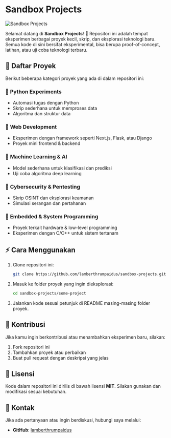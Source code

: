 # Sandbox Projects

![Sandbox Projects](https://img.shields.io/badge/Status-Active-green)

Selamat datang di **Sandbox Projects**! 🚀
Repositori ini adalah tempat eksperimen berbagai proyek kecil, skrip, dan eksplorasi teknologi baru. Semua kode di sini bersifat eksperimental, bisa berupa proof-of-concept, latihan, atau uji coba teknologi terbaru.

## 📌 Daftar Proyek
Berikut beberapa kategori proyek yang ada di dalam repositori ini:

### 🔹 **Python Experiments**
- Automasi tugas dengan Python
- Skrip sederhana untuk memproses data
- Algoritma dan struktur data

### 🔹 **Web Development**
- Eksperimen dengan framework seperti Next.js, Flask, atau Django
- Proyek mini frontend & backend

### 🔹 **Machine Learning & AI**
- Model sederhana untuk klasifikasi dan prediksi
- Uji coba algoritma deep learning

### 🔹 **Cybersecurity & Pentesting**
- Skrip OSINT dan eksplorasi keamanan
- Simulasi serangan dan pertahanan

### 🔹 **Embedded & System Programming**
- Proyek terkait hardware & low-level programming
- Eksperimen dengan C/C++ untuk sistem tertanam

## ⚡ Cara Menggunakan
1. Clone repositori ini:
   ```sh
   git clone https://github.com/lamberthrumpaidus/sandbox-projects.git
   ```
2. Masuk ke folder proyek yang ingin dieksplorasi:
   ```sh
   cd sandbox-projects/some-project
   ```
3. Jalankan kode sesuai petunjuk di README masing-masing folder proyek.

## 🎯 Kontribusi
Jika kamu ingin berkontribusi atau menambahkan eksperimen baru, silakan:
1. Fork repositori ini
2. Tambahkan proyek atau perbaikan
3. Buat pull request dengan deskripsi yang jelas

## 📜 Lisensi
Kode dalam repositori ini dirilis di bawah lisensi **MIT**. Silakan gunakan dan modifikasi sesuai kebutuhan.

## 🚀 Kontak
Jika ada pertanyaan atau ingin berdiskusi, hubungi saya melalui:
- **GitHub**: [lamberthrumpaidus](https://github.com/lamberthrumpaidus)



